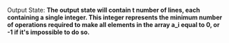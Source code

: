 Output State: **The output state will contain t number of lines, each containing a single integer. This integer represents the minimum number of operations required to make all elements in the array a_i equal to 0, or -1 if it's impossible to do so.**